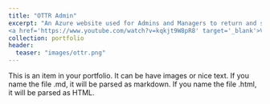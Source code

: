 ```yaml
---
title: "OTTR Admin"
excerpt: "An Azure website used for Admins and Managers to return and sign forms to users.  
<a href='https://www.youtube.com/watch?v=kqkjt9W8pR8' target='_blank'>Video of website</a><br/><img src='/images/ottr.png'>"
collection: portfolio
header:
  teaser: "images/ottr.png"
---
```


This is an item in your portfolio. It can be have images or nice text. If you name the file .md, it will be parsed as markdown. If you name the file .html, it will be parsed as HTML. 
